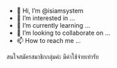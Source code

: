 - 👋 Hi, I’m @isiamsystem
- 👀 I’m interested in ...
- 🌱 I’m currently learning ...
- 💞️ I’m looking to collaborate on ...
- 📫 How to reach me ...

<!---
isiamsystem/isiamsystem is a ✨ special ✨ repository because its `README.md` (this file) appears on your GitHub profile.
You can click the Preview link to take a look at your changes.
--->
สนใจสมัครสมาชิกกลุ่มค่ะ
มีค่าใช้จ่ายเท่ารัย
